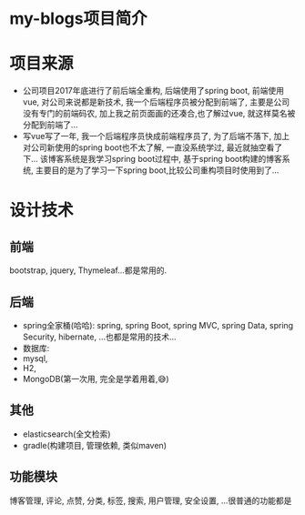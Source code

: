 # my-blogs项目简介
# 项目来源
- 公司项目2017年底进行了前后端全重构, 后端使用了spring boot, 前端使用vue, 对公司来说都是新技术, 我一个后端程序员被分配到前端了, 主要是公司没有专门的前端码农, 加上我之前页面画的还凑合,也了解过vue, 就这样莫名被分配到前端了...
 - 写vue写了一年, 我一个后端程序员快成前端程序员了, 为了后端不落下, 加上对公司新使用的spring boot也不太了解, 一直没系统学过, 最近就抽空看了下...
该博客系统是我学习spring boot过程中, 基于spring boot构建的博客系统, 主要目的是为了学习一下spring boot,比较公司重构项目时使用到了...
# 设计技术
## 前端 ##
   bootstrap, jquery, Thymeleaf...都是常用的.
## 后端 ##
   - spring全家桶(哈哈): spring, spring Boot, spring MVC, spring Data, spring Security, hibernate, ...也都是常用的技术...
   - 数据库: 
   - mysql, 
   - H2, 
   - MongoDB(第一次用, 完全是学着用着,😅)
 ## 其他 ##
 - elasticsearch(全文检索)
 - gradle(构建项目, 管理依赖, 类似maven)
## 功能模块 ##
博客管理, 评论, 点赞, 分类, 标签, 搜索, 用户管理, 安全设置, ...很普通的功能都是

